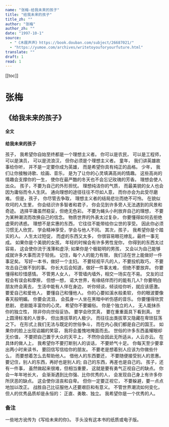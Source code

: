 ```yaml
---
name: "张梅-给我未来的孩子"
title: "给我未来的孩子"
title_zh: ""
author: "张梅"
author_zh: ""
date: "1997-10-1"
source:
  - "《木屐声声》https://book.douban.com/subject/26687021/"
  - "https://yumoe.com/archives/writetoyouforyourfuture.html"
translate: ""
draft: 1
read: 1
---
```


[[toc]]

# 张梅

## 《给我未来的孩子》

<!-- tabs:start -->

#### **全文**

**给我未来的孩子**

孩子，
我希望你自始至终都是一个理想主义者。
你可以是农民，
可以是工程师，
可以是演员，
可以是流浪汉，
但你必须是个理想主义者。
童年，
我们讲英雄故事给你听，
并不是一定要你成为英雄，
而是希望你具有纯正的品格。
少年，
我们让你接触诗歌、绘画、音乐，
是为了让你的心灵填满高尚的情趣。
这些高尚的情趣会支撑你的一生，
使你在最严酷的冬天也不会忘记玫瑰的芳香。
理想会使人出众。
孩子，不要为自己的外形担忧。
理想纯洁你的气质，
而最美貌的女人也会因为庸俗而令人生厌。
通向理想的途径往往不尽如人意，
而你亦会为此受尽磨难。
但是，孩子，
你尽管去争取，
理想主义者的结局悲壮而绝不可怜。
在貌似坎坷的人生里，
你会结识许多智者和君子，
你会见到许多旁人无法遇到的风景和奇迹。
选择平庸虽然稳妥，但绝无色彩。
不要为蝇头小利放弃自己的理想，
不要为某种潮流而改换自己的信念。
物质世界的外表太过复杂，
你要懂得如何去拒绝虚荣的诱惑。
理想不是实惠的东西，
它往往不能带给你尘世的享受。
因此你必须习惯无人欣赏，
学会精神享受，学会与他人不同。
其次，孩子，
我希望你是个踏实的人。
人生太过短促，
而虚的东西又太多，
你很容易眼花缭乱，最终一事无成。
如果你是个美貌的女孩，
年轻的时候会有许多男性宠你，
你得到的东西太过容易，
这会使你流于浅薄和虚浮;
如果你是个极聪明的男孩，
又会以为自己能够成就许多大事而流于轻佻。
记住，每个人的能力有限，
我们活在世上能做好一件事足矣。
写好一本书，做好一个主妇。
不要轻视平凡的人，不要投机取巧，
不要攻击自己做不到的事。
你长大后会知道，做好一件事太难，
但绝不要放弃。
你要懂得和珍惜感情。
不管男人女人，
不管墙内墙外，相交一场实在不易。
交友的过程会有误会和摩擦，
但想一想，
诺大世界，有缘结伴而行的能有几人?
你要明白朋友终会离去，
生活中能有人伴在身边，
听你倾谈，倾谈给你听，就应该感激。
要爱自己和爱他人，
要懂自己和懂他人。
你的心要如溪水般柔软，
你的眼波要像春天般明媚。
你要会流泪，
会孤身一人坐在黑暗中听伤感的音乐。
你要懂得欣赏悲剧，
悲剧能丰富你的心灵。
希望你不要媚俗。
你是个独立的人，
无人能抹杀你的独立性，
除非你向世俗妥协。
要学会欣赏真，
要在重重面具下看到真。
世上圆滑标准的人很多，
但出类拔萃的人极少。
而往往出类拔萃又隐藏在卑琐狂荡之下。
在形式上我们无法与既定的世俗争斗，
而在内心我们都是自己的国王。
如果你的脸上出现谄媚的笑容，
我将会羞愧地掩面而去。
世俗的许多东西虽耀眼却无价值，
不要把自己置于大众的天平上，
不然你会因此无所适从，人云亦云。
在具体的做人上，
我希望你不要打断别人的谈话，
不要娇气十足。
你每天至少要拿出两小时来读书，
要回信写信给你的朋友。
不要老是想着别人应该为你做些什么，
而要想着怎么去帮助他人。
借他人的东西要还，
不要随便接受别人的恩惠。
要记住，别人的东西，再好也是别人的;
自己的东西，再差也是自己的。
孩子，还有一件事，
虽然做起来很难，但相当重要，
这就是要有勇气正视自己的缺点。
你会一年年地长大，
会渐渐遇到比你强、比你优秀的人，
会发现自己身上有许多你所厌恶的缺点。
这会使你沮丧和自卑。
但你一定要正视它，
不要躲避，要一点点地加以改正。
战胜自己比征服他人还要艰巨和有意义。
不管世界潮流如何变化，
但人的优秀品质却是永恒的：
正直、勇敢、独立。
我希望你是一个优秀的人。

<!-- tabs:end -->

### 备注

一些地方讹传为《写给未来的你》。
手头没有这本书的纸质或电子版。
